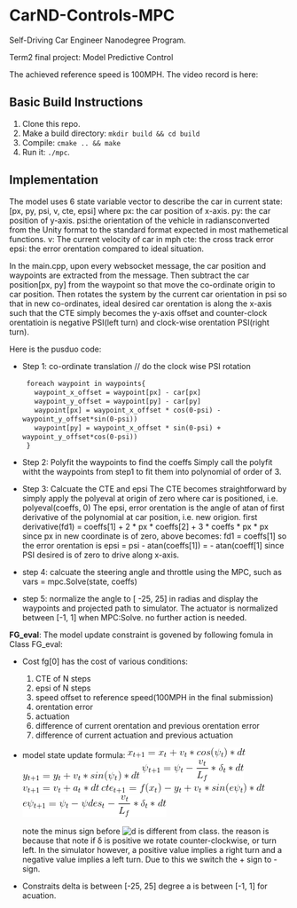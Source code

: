 # CarND-Controls-MPC
Self-Driving Car Engineer Nanodegree Program.

Term2 final project: Model Predictive Control

The achieved reference speed is 100MPH. The video record is here:

## Basic Build Instructions

1. Clone this repo.
2. Make a build directory: `mkdir build && cd build`
3. Compile: `cmake .. && make`
4. Run it: `./mpc`.

## Implementation

The model uses 6 state variable vector to describe the car in current state:[px, py, psi, v, cte, epsi]
where
px: the car position of x-axis.
py: the car position of y-axis.
psi:the orientation of the vehicle in radiansconverted from the Unity format to the standard format expected in most mathemetical functions.
v: The current velocity of car in mph
cte: the cross track error
epsi: the error orentation compared to ideal situation.

In the main.cpp, upon every websocket message, the car position and waypoints are extracted from the message. Then subtract the car position[px, py] from the waypoint so that move the co-ordinate origin to car position. Then rotates the system by the current car orientation in psi so that in new co-ordinates, ideal desired car orentation is along the x-axis such that the CTE simply becomes the y-axis offset and counter-clock orentatioin is negative PSI(left turn) and clock-wise orentation PSI(right turn).

Here is the pusduo code:

* Step 1: co-ordinate translation
     // do the clock wise PSI rotation
     
    ``` 
     foreach waypoint in waypoints{
       waypoint_x_offset = waypoint[px] - car[px]
       waypoint_y_offset = waypoint[py] - car[py]
       waypoint[px] = waypoint_x_offset * cos(0-psi) - waypoint_y_offset*sin(0-psi))
       waypoint[py] = waypoint_x_offset * sin(0-psi) + waypoint_y_offset*cos(0-psi))
     }
     ```
     
* Step 2: Polyfit the waypoints to find the coeffs
   Simply call the polyfit witht the waypoints from step1 to fit them into polynomial of order of 3.
   
* Step 3: Calcuate the CTE and epsi
   The CTE becomes straightforward by simply apply the polyeval at origin of zero where car is positioned, i.e. polyeval(coeffs, 0)
   The epsi, error orentation is the angle of atan of first derivative of the polynomial at car position, i.e. new origion.
   first derivative(fd1) = coeffs[1] + 2 * px * coeffs[2] + 3 * coeffs * px * px
   since px in new coordinate is of zero, above becomes: fd1 = coeffs[1]
   so the error orentation is epsi = psi - atan(coeffs[1]) = - atan(coeff[1] since PSI desired is of zero to drive along x-axis.
   
* step 4: calcuate the steering angle and throttle using the MPC, such as
      vars = mpc.Solve(state, coeffs)
      
* step 5: normalize the angle to  [ -25, 25] in radias and display the waypoints and projected path to simulator. The actuator is normalized between [-1, 1] when MPC:Solve. no further action is needed.

**FG_eval**: The model update constraint is govened by following fomula in Class FG_eval:

* Cost fg[0] has the cost of various conditions:
     1. CTE of N steps
     2. epsi of N steps
     3. speed offset to reference speed(100MPH in the final submission)
     4. orentation error
     5. actuation 
     6. difference of current orentation and previous orentation error
     7. difference of current actuation and previous actuation
     
* model state update formula:
     ![x](./output/x.gif)
     ![y](./output/y.gif)
     ![psi](./output/psi.gif)
     ![v](./output/v.gif)
     ![cte](./output/cte.gif)
     ![epsi](./output/epsi.gif)
     
     note the minus sign before ![d](./output/vl.gif) is different from class. the reason is because that note if δ is positive we rotate counter-clockwise, or turn left. In the simulator however, a positive value implies a right turn and a negative value implies a left turn. Due to this we switch the + sign to - sign.
     
* Constraits
     delta is between [-25, 25] degree
     a is between [-1, 1] for acuation.


